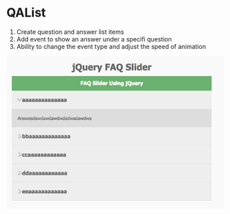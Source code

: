 # QAList
1. Create question and answer list items
2. Add event to show an answer under a specifi question 
3. Ability to change the event type and adjust the speed of animation

  ![Alt text](/faqslider/screenshot/UI.png?raw=true "Start Page")<br />

